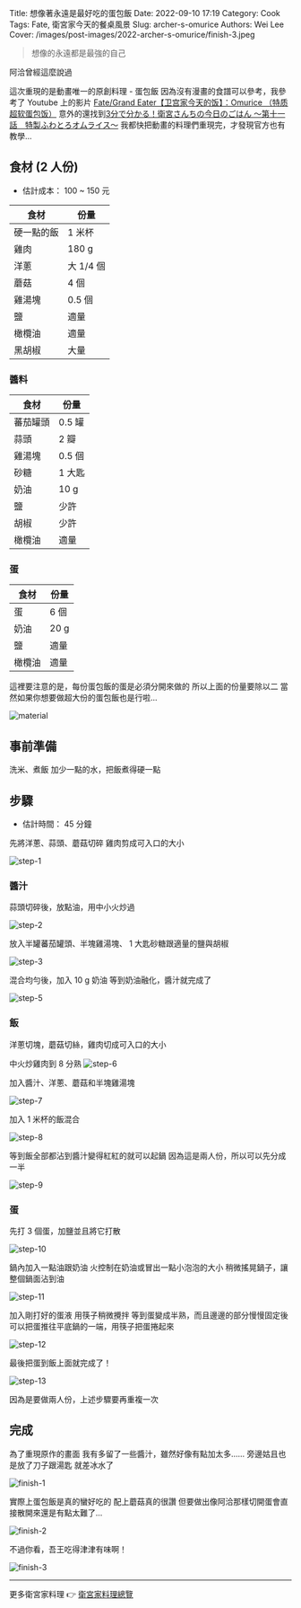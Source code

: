 Title: 想像著永遠是最好吃的蛋包飯
Date: 2022-09-10 17:19
Category: Cook
Tags: Fate, 衛宮家今天的餐桌風景
Slug: archer-s-omurice
Authors: Wei Lee
Cover: /images/post-images/2022-archer-s-omurice/finish-3.jpeg

> 想像的永遠都是最強的自己

阿洽曾經這麼說過

<!--more-->

這次重現的是動畫唯一的原創料理 - 蛋包飯
因為沒有漫畫的食譜可以參考，我參考了 Youtube 上的影片 [Fate/Grand Eater【卫宫家今天的饭】：Omurice （特质超软蛋包饭）](https://www.youtube.com/watch?v=apkZHCPtcPU)
意外的還找到[3分で分かる！衛宮さんちの今日のごはん ～第十一話　特製ふわとろオムライス～](https://www.youtube.com/watch?v=V0H5DSjAeSc)
我都快把動畫的料理們重現完，才發現官方也有教學...

## 食材 (2 人份)

* 估計成本： 100 ~ 150 元

| 食材 | 份量 |
|---|---|
| 硬一點的飯 | 1 米杯 |
| 雞肉 | 180 g |
| 洋蔥 | 大 1/4 個 |
| 蘑菇 | 4 個 |
| 雞湯塊 | 0.5 個 |
| 鹽 | 適量 |
| 橄欖油 | 適量 |
| 黑胡椒 | 大量 |

### 醬料

| 食材 | 份量 |
|---|---|
| 蕃茄罐頭 | 0.5 罐 |
| 蒜頭 | 2 瓣 |
| 雞湯塊 | 0.5 個 |
| 砂糖 | 1 大匙 |
| 奶油 | 10 g |
| 鹽 | 少許 |
| 胡椒 | 少許 |
| 橄欖油 | 適量 |

### 蛋

| 食材 | 份量 |
|---|---|
| 蛋 | 6 個 |
| 奶油 | 20 g |
| 鹽 | 適量 |
| 橄欖油 | 適量 |

這裡要注意的是，每份蛋包飯的蛋是必須分開來做的
所以上面的份量要除以二
當然如果你想要做超大份的蛋包飯也是行啦...

![material](/images/post-images/2022-archer-s-omurice/material.jpeg)



## 事前準備

洗米、煮飯
加少一點的水，把飯煮得硬一點

## 步驟
* 估計時間： 45 分鐘

先將洋蔥、蒜頭、蘑菇切碎
雞肉剪成可入口的大小

![step-1](/images/post-images/2022-archer-s-omurice/step-1.jpeg)

### 醬汁

蒜頭切碎後，放點油，用中小火炒過

![step-2](/images/post-images/2022-archer-s-omurice/step-2.jpeg)

放入半罐蕃茄罐頭、半塊雞湯塊、 1 大匙砂糖跟適量的鹽與胡椒

![step-3](/images/post-images/2022-archer-s-omurice/step-3.jpeg)

混合均勻後，加入 10 g 奶油
等到奶油融化，醬汁就完成了

![step-5](/images/post-images/2022-archer-s-omurice/step-5.jpeg)


### 飯

洋蔥切塊，蘑菇切絲，雞肉切成可入口的大小

中火炒雞肉到 8 分熟
![step-6](/images/post-images/2022-archer-s-omurice/step-6.jpeg)

加入醬汁、洋蔥、蘑菇和半塊雞湯塊

![step-7](/images/post-images/2022-archer-s-omurice/step-7.jpeg)

加入 1 米杯的飯混合

![step-8](/images/post-images/2022-archer-s-omurice/step-8.jpeg)

等到飯全部都沾到醬汁變得紅紅的就可以起鍋
因為這是兩人份，所以可以先分成一半

![step-9](/images/post-images/2022-archer-s-omurice/step-9.jpeg)


### 蛋

先打 3 個蛋，加鹽並且將它打散

![step-10](/images/post-images/2022-archer-s-omurice/step-10.jpeg)

鍋內加入一點油跟奶油
火控制在奶油或冒出一點小泡泡的大小
稍微搖晃鍋子，讓整個鍋面沾到油

![step-11](/images/post-images/2022-archer-s-omurice/step-11.jpeg)

加入剛打好的蛋液
用筷子稍微攪拌
等到蛋變成半熟，而且邊邊的部分慢慢固定後
可以把蛋推往平底鍋的一端，用筷子把蛋捲起來

![step-12](/images/post-images/2022-archer-s-omurice/step-12.jpeg)

最後把蛋到飯上面就完成了！

![step-13](/images/post-images/2022-archer-s-omurice/step-13.jpeg)

因為是要做兩人份，上述步驟要再重複一次


## 完成

為了重現原作的畫面
我有多留了一些醬汁，雖然好像有點加太多......
旁邊姑且也是放了刀子跟湯匙
就差冰水了

![finish-1](/images/post-images/2022-archer-s-omurice/finish-1.jpeg)

實際上蛋包飯是真的蠻好吃的
配上蘑菇真的很讚
但要做出像阿洽那樣切開蛋會直接散開來還是有點太難了...

![finish-2](/images/post-images/2022-archer-s-omurice/finish-2.jpeg)

不過你看，吾王吃得津津有味啊！

![finish-3](/images/post-images/2022-archer-s-omurice/finish-3.jpeg)

---

更多衛宮家料理 👉 [衛宮家料理總覽]({filename}/pages/emiya-toc.md)
